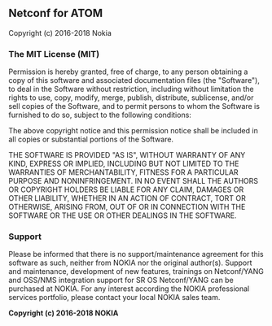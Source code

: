 ## Netconf for ATOM
Copyright (c) 2016-2018 Nokia

### The MIT License (MIT)
Permission is hereby granted, free of charge, to any person obtaining a copy
of this software and associated documentation files (the "Software"), to deal
in the Software without restriction, including without limitation the rights
to use, copy, modify, merge, publish, distribute, sublicense, and/or sell
copies of the Software, and to permit persons to whom the Software is
furnished to do so, subject to the following conditions:

The above copyright notice and this permission notice shall be included in all
copies or substantial portions of the Software.

THE SOFTWARE IS PROVIDED "AS IS", WITHOUT WARRANTY OF ANY KIND, EXPRESS OR
IMPLIED, INCLUDING BUT NOT LIMITED TO THE WARRANTIES OF MERCHANTABILITY,
FITNESS FOR A PARTICULAR PURPOSE AND NONINFRINGEMENT. IN NO EVENT SHALL THE
AUTHORS OR COPYRIGHT HOLDERS BE LIABLE FOR ANY CLAIM, DAMAGES OR OTHER
LIABILITY, WHETHER IN AN ACTION OF CONTRACT, TORT OR OTHERWISE, ARISING FROM,
OUT OF OR IN CONNECTION WITH THE SOFTWARE OR THE USE OR OTHER DEALINGS IN THE
SOFTWARE.

### Support
Please be informed that there is no support/maintenance agreement for this
software as such, neither from NOKIA nor the original author(s). Support
and maintenance, development of new features, trainings on Netconf/YANG and
OSS/NMS integration support for SR OS Netconf/YANG can be purchased at NOKIA.
For any interest according the NOKIA professional services portfolio, please
contact your local NOKIA sales team.

**Copyright (c) 2016-2018 NOKIA**
